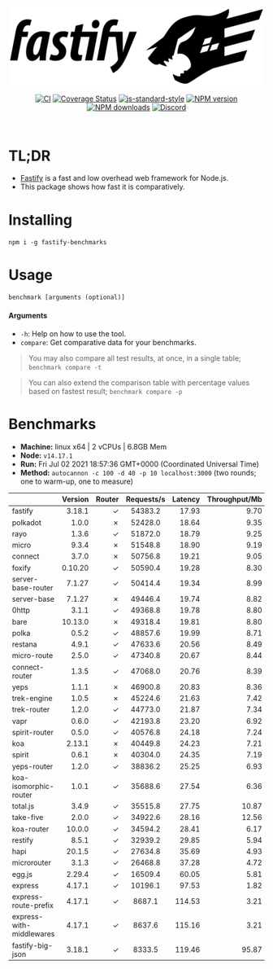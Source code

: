 <div align="center">
  <img src="https://github.com/fastify/graphics/raw/HEAD/fastify-landscape-outlined.svg" width="650" height="auto"/>
</div>

<div align="center">

[![CI](https://github.com/fastify/fastify/workflows/ci/badge.svg)](https://github.com/fastify/fastify/actions/workflows/ci.yml)
[![Coverage Status](https://coveralls.io/repos/github/fastify/fastify/badge.svg?branch=master)](https://coveralls.io/github/fastify/fastify?branch=master)
[![js-standard-style](https://img.shields.io/badge/code%20style-standard-brightgreen.svg?style=flat)](http://standardjs.com/)
[![NPM version](https://img.shields.io/npm/v/fastify.svg?style=flat)](https://www.npmjs.com/package/fastify)
[![NPM downloads](https://img.shields.io/npm/dm/fastify.svg?style=flat)](https://www.npmjs.com/package/fastify) [![Discord](https://img.shields.io/discord/725613461949906985)](https://discord.gg/fastify)

</div>
<br />

# TL;DR

* [Fastify](https://github.com/fastify/fastify) is a fast and low overhead web framework for Node.js.
* This package shows how fast it is comparatively.

# Installing

```
npm i -g fastify-benchmarks
```

# Usage

```
benchmark [arguments (optional)]
```

#### Arguments

* `-h`: Help on how to use the tool.
* `compare`: Get comparative data for your benchmarks.

> You may also compare all test results, at once, in a single table; `benchmark compare -t`

> You can also extend the comparison table with percentage values based on fastest result; `benchmark compare -p`
# Benchmarks

* __Machine:__ linux x64 | 2 vCPUs | 6.8GB Mem
* __Node:__ `v14.17.1`
* __Run:__ Fri Jul 02 2021 18:57:36 GMT+0000 (Coordinated Universal Time)
* __Method:__ `autocannon -c 100 -d 40 -p 10 localhost:3000` (two rounds; one to warm-up, one to measure)

|                          | Version | Router | Requests/s | Latency | Throughput/Mb |
| :--                      | --:     | --:    | :-:        | --:     | --:           |
| fastify                  | 3.18.1  | ✓      | 54383.2    | 17.93   | 9.70          |
| polkadot                 | 1.0.0   | ✗      | 52428.0    | 18.64   | 9.35          |
| rayo                     | 1.3.6   | ✓      | 51872.0    | 18.79   | 9.25          |
| micro                    | 9.3.4   | ✗      | 51548.8    | 18.90   | 9.19          |
| connect                  | 3.7.0   | ✗      | 50756.8    | 19.21   | 9.05          |
| foxify                   | 0.10.20 | ✓      | 50590.4    | 19.28   | 8.30          |
| server-base-router       | 7.1.27  | ✓      | 50414.4    | 19.34   | 8.99          |
| server-base              | 7.1.27  | ✗      | 49446.4    | 19.74   | 8.82          |
| 0http                    | 3.1.1   | ✓      | 49368.8    | 19.78   | 8.80          |
| bare                     | 10.13.0 | ✗      | 49318.4    | 19.81   | 8.80          |
| polka                    | 0.5.2   | ✓      | 48857.6    | 19.99   | 8.71          |
| restana                  | 4.9.1   | ✓      | 47633.6    | 20.56   | 8.49          |
| micro-route              | 2.5.0   | ✓      | 47340.8    | 20.67   | 8.44          |
| connect-router           | 1.3.5   | ✓      | 47068.0    | 20.76   | 8.39          |
| yeps                     | 1.1.1   | ✗      | 46900.8    | 20.83   | 8.36          |
| trek-engine              | 1.0.5   | ✗      | 45224.6    | 21.63   | 7.42          |
| trek-router              | 1.2.0   | ✓      | 44773.0    | 21.87   | 7.34          |
| vapr                     | 0.6.0   | ✓      | 42193.8    | 23.20   | 6.92          |
| spirit-router            | 0.5.0   | ✓      | 40576.8    | 24.18   | 7.24          |
| koa                      | 2.13.1  | ✗      | 40449.8    | 24.23   | 7.21          |
| spirit                   | 0.6.1   | ✗      | 40304.0    | 24.35   | 7.19          |
| yeps-router              | 1.2.0   | ✓      | 38836.2    | 25.25   | 6.93          |
| koa-isomorphic-router    | 1.0.1   | ✓      | 35688.6    | 27.54   | 6.36          |
| total.js                 | 3.4.9   | ✓      | 35515.8    | 27.75   | 10.87         |
| take-five                | 2.0.0   | ✓      | 34922.6    | 28.16   | 12.56         |
| koa-router               | 10.0.0  | ✓      | 34594.2    | 28.41   | 6.17          |
| restify                  | 8.5.1   | ✓      | 32939.2    | 29.85   | 5.94          |
| hapi                     | 20.1.5  | ✓      | 27634.8    | 35.69   | 4.93          |
| microrouter              | 3.1.3   | ✓      | 26468.8    | 37.28   | 4.72          |
| egg.js                   | 2.29.4  | ✓      | 16509.4    | 60.05   | 5.81          |
| express                  | 4.17.1  | ✓      | 10196.1    | 97.53   | 1.82          |
| express-route-prefix     | 4.17.1  | ✓      | 8687.1     | 114.53  | 3.21          |
| express-with-middlewares | 4.17.1  | ✓      | 8637.6     | 115.16  | 3.21          |
| fastify-big-json         | 3.18.1  | ✓      | 8333.5     | 119.46  | 95.87         |
